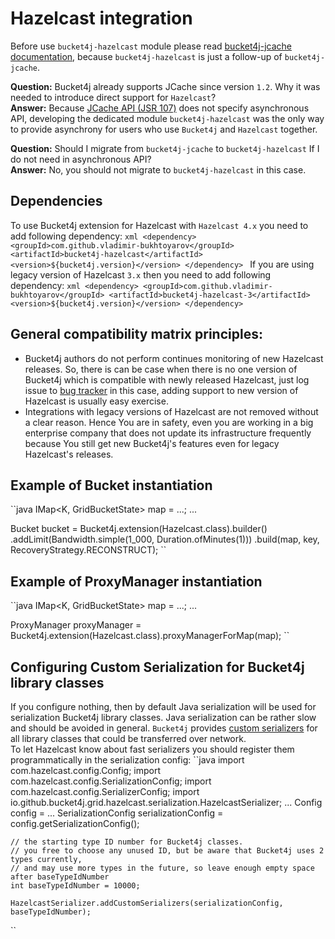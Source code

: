 # Hazelcast integration
Before use ``bucket4j-hazelcast`` module please read [bucket4j-jcache documentation](jcache-usage.md),
because ``bucket4j-hazelcast`` is just a follow-up of ``bucket4j-jcache``.

**Question:** Bucket4j already supports JCache since version ``1.2``. Why it was needed to introduce direct support for ``Hazelcast``?  
**Answer:** Because [JCache API (JSR 107)](https://www.jcp.org/en/jsr/detail?id=107) does not specify asynchronous API,
developing the dedicated module ``bucket4j-hazelcast`` was the only way to provide asynchrony for users who use ``Bucket4j`` and ``Hazelcast`` together.

**Question:** Should I migrate from ``bucket4j-jcache`` to ``bucket4j-hazelcast`` If I do not need in asynchronous API?  
**Answer:** No, you should not migrate to ``bucket4j-hazelcast`` in this case.

## Dependencies
To use Bucket4j extension for Hazelcast with ``Hazelcast 4.x`` you need to add following dependency:
``xml
<dependency>
    <groupId>com.github.vladimir-bukhtoyarov</groupId>
    <artifactId>bucket4j-hazelcast</artifactId>
    <version>${bucket4j.version}</version>
</dependency>
``
If you are using legacy version of Hazelcast ``3.x`` then you need to add following dependency:
``xml
<dependency>
    <groupId>com.github.vladimir-bukhtoyarov</groupId>
    <artifactId>bucket4j-hazelcast-3</artifactId>
    <version>${bucket4j.version}</version>
</dependency>
``

## General compatibility matrix principles:
* Bucket4j authors do not perform continues monitoring of new Hazelcast releases. So, there is can be case when there is no one version of Bucket4j which is compatible with newly released Hazelcast,
just log issue to [bug tracker](https://github.com/vladimir-bukhtoyarov/bucket4j/issues) in this case, adding support to new version of Hazelcast is usually easy exercise. 
* Integrations with legacy versions of Hazelcast are not removed without a clear reason. Hence You are in safety, even you are working in a big enterprise company that does not update its infrastructure frequently because You still get new Bucket4j's features even for legacy Hazelcast's releases.

## Example of Bucket instantiation
``java
IMap<K, GridBucketState> map = ...;
...

Bucket bucket = Bucket4j.extension(Hazelcast.class).builder()
                   .addLimit(Bandwidth.simple(1_000, Duration.ofMinutes(1)))
                   .build(map, key, RecoveryStrategy.RECONSTRUCT);
``

## Example of ProxyManager instantiation
``java
IMap<K, GridBucketState> map = ...;
...

ProxyManager proxyManager = Bucket4j.extension(Hazelcast.class).proxyManagerForMap(map);
``

## Configuring Custom Serialization for Bucket4j library classes
If you configure nothing, then by default Java serialization will be used for serialization Bucket4j library classes. Java serialization can be rather slow and should be avoided in general.
``Bucket4j`` provides [custom serializers](https://docs.hazelcast.org/docs/3.0/manual/html/ch03s03.html) for all library classes that could be transferred over network.  
To let Hazelcast know about fast serializers you should register them programmatically in the serialization config:
``java
import com.hazelcast.config.Config;
import com.hazelcast.config.SerializationConfig;
import com.hazelcast.config.SerializerConfig;
import io.github.bucket4j.grid.hazelcast.serialization.HazelcastSerializer;
...
    Config config = ...
    SerializationConfig serializationConfig = config.getSerializationConfig();

    // the starting type ID number for Bucket4j classes.
    // you free to choose any unused ID, but be aware that Bucket4j uses 2 types currently,
    // and may use more types in the future, so leave enough empty space after baseTypeIdNumber 
    int baseTypeIdNumber = 10000;
    
    HazelcastSerializer.addCustomSerializers(serializationConfig, baseTypeIdNumber);
``

